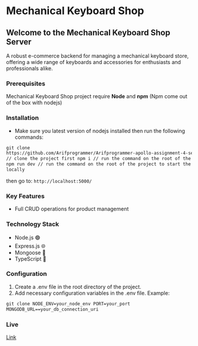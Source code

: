 # Mechanical Keyboard Shop

## Welcome to the Mechanical Keyboard Shop Server

A robust e-commerce backend for managing a mechanical keyboard store, offering a wide range of keyboards and accessories for enthusiasts and professionals alike.

### Prerequisites

Mechanical Keyboard Shop project require **Node** and **npm** (Npm come out of the box with nodejs)

### Installation

- Make sure you latest version of nodejs installed then run the following commands:

```html
git clone
https://github.com/Arifprogrammer/Arifprogrammer-apollo-assignment-4-server.git
// clone the project first npm i // run the command on the root of the project
npm run dev // run the command on the root of the project to start the project
locally
```

then go to: `http://localhost:5000/`

### Key Features

- Full CRUD operations for product management

### Technology Stack

- Node.js 🟢
- Express.js 🌐
- Mongoose 🍃
- TypeScript 📘

### Configuration

1. Create a .env file in the root directory of the project.
2. Add necessary configuration variables in the .env file. Example:

```html
git clone NODE_ENV=your_node_env PORT=your_port
MONGODB_URL==your_db_connection_uri
```

### Live

[Link](https://mechanical-keyboard-shop-server-dun.vercel.app)
